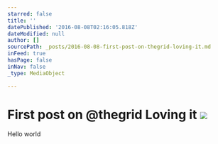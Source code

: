 ```yaml
---
starred: false
title: ''
datePublished: '2016-08-08T02:16:05.818Z'
dateModified: null
author: []
sourcePath: _posts/2016-08-08-first-post-on-thegrid-loving-it.md
inFeed: true
hasPage: false
inNav: false
_type: MediaObject

---
```

# First post on @thegrid Loving it ![](https://the-grid-user-content.s3-us-west-2.amazonaws.com/4511d1f5-1392-4512-b364-36cf20792489.jpg)

Hello world